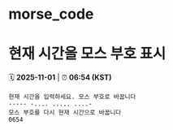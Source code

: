# morse_code
# 현재 시간을 모스 부호 표시
<!-- MORSE_TIME_START -->
🗓️ **2025-11-01** | ⏰ **06:54 (KST)**

```
현재 시간을 입력하세요. 모스 부호로 바꿉니다
----- -.... ..... ....-
모스 부호를 다시 현재 시간으로 바꿉니다
0654
```
<!-- MORSE_TIME_END -->
